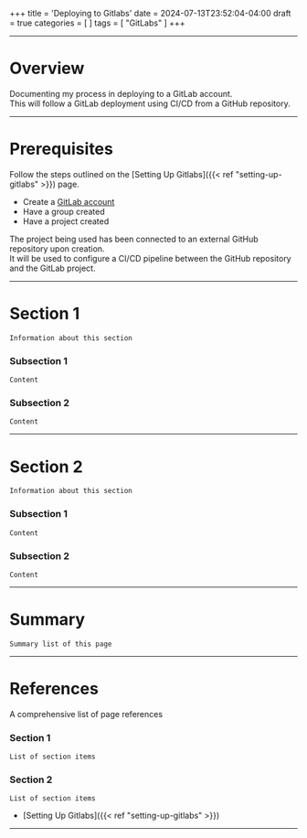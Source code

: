 +++
title = 'Deploying to Gitlabs'
date = 2024-07-13T23:52:04-04:00
draft = true
categories = [
]
tags = [
    "GitLabs"
]
+++

<style>
.file-color {
    color: #3067FF;
}
</style>

---

# Overview
Documenting my process in deploying to a GitLab account.\
This will follow a GitLab deployment using CI/CD from a GitHub repository.

---

# Prerequisites
Follow the steps outlined on the [Setting Up Gitlabs]({{< ref "setting-up-gitlabs" >}}) page.

- Create a [GitLab account](https://gitlab.com/)
- Have a group created
- Have a project created

The project being used has been connected to an external GitHub repository upon creation.\
It will be used to configure a CI/CD pipeline between the GitHub repository and the GitLab project.

---

# Section 1
`Information about this section`

### Subsection 1
`Content`

### Subsection 2
`Content`

---

# Section 2
`Information about this section`

### Subsection 1
`Content`

### Subsection 2
`Content`

---

# Summary
`Summary list of this page`

---

# References
A comprehensive list of page references

### Section 1
`List of section items`

### Section 2
`List of section items`

- [Setting Up Gitlabs]({{< ref "setting-up-gitlabs" >}})

---